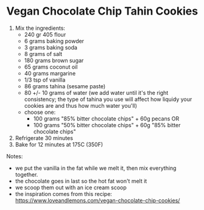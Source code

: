 # Vegan Chocolate Chip Tahin Cookies

1. Mix the ingredients:
   - 240 gr 405 flour
   - 6 grams baking powder
   - 3 grams baking soda
   - 8 grams of salt
   - 180 grams brown sugar
   - 65 grams coconut oil
   - 40 grams margarine
   - 1/3 tsp of vanilla
   - 86 grams tahina (sesame paste)
   - 80 +/- 10 grams of water (we add water until it's the right consistency; the type of tahina you use will affect how liquidy your cookies are and thus how much water you'll)
   - choose one:
      - 100 grams "85% bitter chocolate chips" + 60g pecans OR
      - 100 grams "50% bitter chocolate chips" + 60g "85% bitter chocolate chips"
2. Refrigerate 30 minutes
3. Bake for 12 minutes at 175C (350F)


Notes:

- we put the vanilla in the fat while we melt it, then mix everything together.
- the chocolate goes in last so the hot fat won't melt it
- we scoop them out with an ice cream scoop
- the inspiration comes from this recipe: https://www.loveandlemons.com/vegan-chocolate-chip-cookies/

